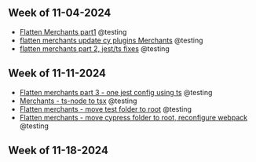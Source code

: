 ## Week of 11-04-2024

* [Flatten Merchants part1](https://github.com/helloextend/merchants-web-app/pull/84) @testing
* [flatten merchants update cy plugins Merchants](https://github.com/helloextend/merchants-web-app/pull/86)  @testing
* [flatten merchants part 2, jest/ts fixes](https://github.com/helloextend/merchants-web-app/pull/89) @testing

## Week of 11-11-2024
* [Flatten merchants part 3 - one jest config using ts](https://github.com/helloextend/merchants-web-app/pull/91) @testing
* [Merchants - ts-node to tsx](https://github.com/helloextend/merchants-web-app/pull/92) @testing
* [Flatten merchants - move test folder to root](https://github.com/helloextend/merchants-web-app/pull/95) @testing
* [Flatten merchants - move cypress folder to root, reconfigure webpack](https://github.com/helloextend/merchants-web-app/pull/96) @testing
## Week of 11-18-2024
